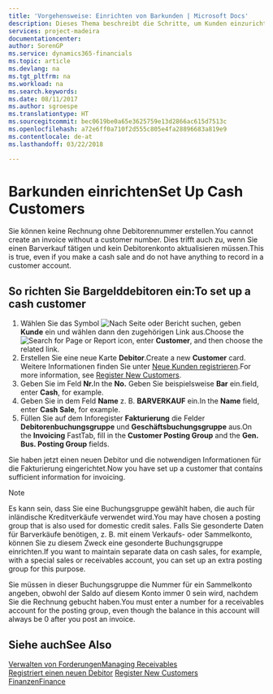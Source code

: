 ```yaml
---
title: 'Vorgehensweise: Einrichten von Barkunden | Microsoft Docs'
description: Dieses Thema beschreibt die Schritte, um Kunden einzurichten, der in bar bezahlt.
services: project-madeira
documentationcenter: 
author: SorenGP
ms.service: dynamics365-financials
ms.topic: article
ms.devlang: na
ms.tgt_pltfrm: na
ms.workload: na
ms.search.keywords: 
ms.date: 08/11/2017
ms.author: sgroespe
ms.translationtype: HT
ms.sourcegitcommit: bec0619be0a65e3625759e13d2866ac615d7513c
ms.openlocfilehash: a72e6ff0a710f2d555c805e4fa28896683a819e9
ms.contentlocale: de-at
ms.lasthandoff: 03/22/2018

---
```

# <a name="set-up-cash-customers"></a><span data-ttu-id="9cc0e-103">Barkunden einrichten</span><span class="sxs-lookup"><span data-stu-id="9cc0e-103">Set Up Cash Customers</span></span>
<span data-ttu-id="9cc0e-104">Sie können keine Rechnung ohne Debitorennummer erstellen.</span><span class="sxs-lookup"><span data-stu-id="9cc0e-104">You cannot create an invoice without a customer number.</span></span> <span data-ttu-id="9cc0e-105">Dies trifft auch zu, wenn Sie einen Barverkauf tätigen und kein Debitorenkonto aktualisieren müssen.</span><span class="sxs-lookup"><span data-stu-id="9cc0e-105">This is true, even if you make a cash sale and do not have anything to record in a customer account.</span></span>  

## <a name="to-set-up-a-cash-customer"></a><span data-ttu-id="9cc0e-106">So richten Sie Bargelddebitoren ein:</span><span class="sxs-lookup"><span data-stu-id="9cc0e-106">To set up a cash customer</span></span>  
1.  <span data-ttu-id="9cc0e-107">Wählen Sie das Symbol ![Nach Seite oder Bericht suchen](media/ui-search/search_small.png "Symbol Nach Seite oder Bericht suchen"), geben **Kunde** ein und wählen dann den zugehörigen Link aus.</span><span class="sxs-lookup"><span data-stu-id="9cc0e-107">Choose the ![Search for Page or Report](media/ui-search/search_small.png "Search for Page or Report icon") icon, enter **Customer**, and then choose the related link.</span></span>  
2.  <span data-ttu-id="9cc0e-108">Erstellen Sie eine neue Karte **Debitor**.</span><span class="sxs-lookup"><span data-stu-id="9cc0e-108">Create a new **Customer** card.</span></span> <span data-ttu-id="9cc0e-109">Weitere Informationen finden Sie unter [Neue Kunden registrieren](sales-how-register-new-customers.md).</span><span class="sxs-lookup"><span data-stu-id="9cc0e-109">For more information, see [Register New Customers](sales-how-register-new-customers.md).</span></span>
3.  <span data-ttu-id="9cc0e-110">Geben Sie im Feld **Nr.**</span><span class="sxs-lookup"><span data-stu-id="9cc0e-110">In the **No.**</span></span> <span data-ttu-id="9cc0e-111">Geben Sie beispielsweise **Bar** ein.</span><span class="sxs-lookup"><span data-stu-id="9cc0e-111">field, enter **Cash**, for example.</span></span>  
4.  <span data-ttu-id="9cc0e-112">Geben Sie in dem Feld **Name** z. B. **BARVERKAUF** ein.</span><span class="sxs-lookup"><span data-stu-id="9cc0e-112">In the **Name** field, enter **Cash Sale**, for example.</span></span>  
5.  <span data-ttu-id="9cc0e-113">Füllen Sie auf dem Inforegister **Fakturierung** die Felder **Debitorenbuchungsgruppe** und **Geschäftsbuchungsgruppe** aus.</span><span class="sxs-lookup"><span data-stu-id="9cc0e-113">On the **Invoicing** FastTab, fill in the **Customer Posting Group** and the **Gen. Bus. Posting Group** fields.</span></span>  

 <span data-ttu-id="9cc0e-114">Sie haben jetzt einen neuen Debitor und die notwendigen Informationen für die Fakturierung eingerichtet.</span><span class="sxs-lookup"><span data-stu-id="9cc0e-114">Now you have set up a customer that contains sufficient information for invoicing.</span></span>  

> [!NOTE]  
>  <span data-ttu-id="9cc0e-115">Es kann sein, dass Sie eine Buchungsgruppe gewählt haben, die auch für inländische Kreditverkäufe verwendet wird.</span><span class="sxs-lookup"><span data-stu-id="9cc0e-115">You may have chosen a posting group that is also used for domestic credit sales.</span></span> <span data-ttu-id="9cc0e-116">Falls Sie gesonderte Daten für Barverkäufe benötigen, z. B. mit einem Verkaufs- oder Sammelkonto, können Sie zu diesem Zweck eine gesonderte Buchungsgruppe einrichten.</span><span class="sxs-lookup"><span data-stu-id="9cc0e-116">If you want to maintain separate data on cash sales, for example, with a special sales or receivables account, you can set up an extra posting group for this purpose.</span></span>  
>   
>  <span data-ttu-id="9cc0e-117">Sie müssen in dieser Buchungsgruppe die Nummer für ein Sammelkonto angeben, obwohl der Saldo auf diesem Konto immer 0 sein wird, nachdem Sie die Rechnung gebucht haben.</span><span class="sxs-lookup"><span data-stu-id="9cc0e-117">You must enter a number for a receivables account for the posting group, even though the balance in this account will always be 0 after you post an invoice.</span></span>  

## <a name="see-also"></a><span data-ttu-id="9cc0e-118">Siehe auch</span><span class="sxs-lookup"><span data-stu-id="9cc0e-118">See Also</span></span>
[<span data-ttu-id="9cc0e-119">Verwalten von Forderungen</span><span class="sxs-lookup"><span data-stu-id="9cc0e-119">Managing Receivables</span></span>](receivables-manage-receivables.md)  
<span data-ttu-id="9cc0e-120">[Registriert einen neuen Debitor](sales-how-register-new-customers.md)  </span><span class="sxs-lookup"><span data-stu-id="9cc0e-120">[Register New Customers](sales-how-register-new-customers.md)  </span></span>  
[<span data-ttu-id="9cc0e-121">Finanzen</span><span class="sxs-lookup"><span data-stu-id="9cc0e-121">Finance</span></span>](finance.md)  


